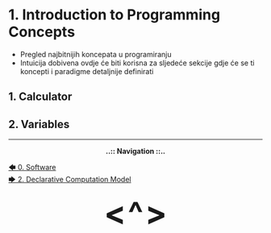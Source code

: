 # 1. Introduction to Programming Concepts

- Pregled najbitnijih koncepata u programiranju
- Intuicija dobivena ovdje će biti korisna za sljedeće sekcije gdje će se ti koncepti i paradigme detaljnije definirati

## 1. Calculator

## 2. Variables

---

<div align="center"><b>..:: Navigation ::..</b></div>

[🡄 0. Software](0-Software.md)  
[🡆 2. Declarative Computation Model](2-Declarative-Computation-Model.md)

<div align="center"><b><a href="0-Software.html" style="font-size:64px; text-decoration:none">
<</a> <a href="content.html" style="font-size:64px; text-decoration:none">^</a> <a href="2-Declarative-Computation-Model.html" style="font-size:64px; text-decoration:none">></a></b></div>

